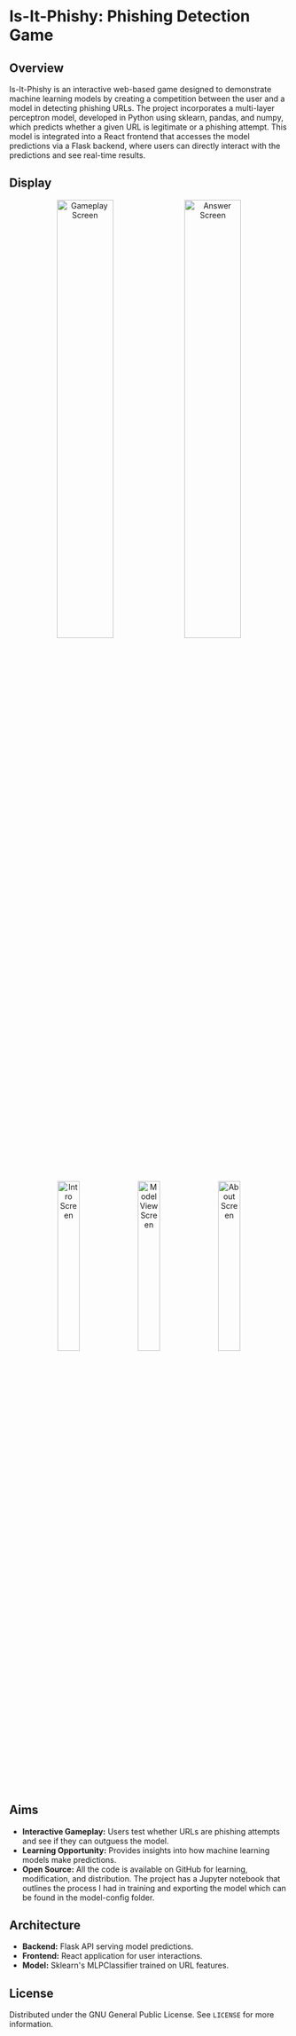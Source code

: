 # Is-It-Phishy: Phishing Detection Game

## Overview
Is-It-Phishy is an interactive web-based game designed to demonstrate machine learning models by creating a competition between the user and a model in detecting phishing URLs. The project incorporates a multi-layer perceptron model, developed in Python using sklearn, pandas, and numpy, which predicts whether a given URL is legitimate or a phishing attempt. This model is integrated into a React frontend that accesses the model predictions via a Flask backend, where users can directly interact with the predictions and see real-time results.

## Display
<p align="center">
  <img alt="Gameplay Screen" src="https://github.com/V-Dickerson/Is-It-Phishy/assets/113952778/c8a2eeed-9609-46af-b750-8a161c389c5b" width="45%">
  <img alt="Answer Screen" src="https://github.com/V-Dickerson/Is-It-Phishy/assets/113952778/bfbad7b6-b11b-4da8-b22d-d3f2f60334de" width="45%">
</p>
<p align="center">
  <img alt="Intro Screen" src="https://github.com/V-Dickerson/Is-It-Phishy/assets/113952778/16d37d17-3b07-4fe9-a705-f59c75f7d0bb" width="28%">
  <img alt="Model View Screen" src="https://github.com/V-Dickerson/Is-It-Phishy/assets/113952778/b7bb8059-ae77-4078-922d-dfda81bbc9e9" width="28%">
  <img alt="About Screen" src="https://github.com/V-Dickerson/Is-It-Phishy/assets/113952778/e0720422-7a51-4a33-8fa6-79f6bbfebee0" width="28%">
</p>

## Aims
- **Interactive Gameplay:** Users test whether URLs are phishing attempts and see if they can outguess the model.
- **Learning Opportunity:** Provides insights into how machine learning models make predictions.
- **Open Source:** All the code is available on GitHub for learning, modification, and distribution. The project has a Jupyter notebook that outlines the process I had in training and exporting the model which can be found in the model-config folder.

## Architecture
- **Backend:** Flask API serving model predictions.
- **Frontend:** React application for user interactions.
- **Model:** Sklearn's MLPClassifier trained on URL features.

## License
Distributed under the GNU General Public License. See `LICENSE` for more information.
